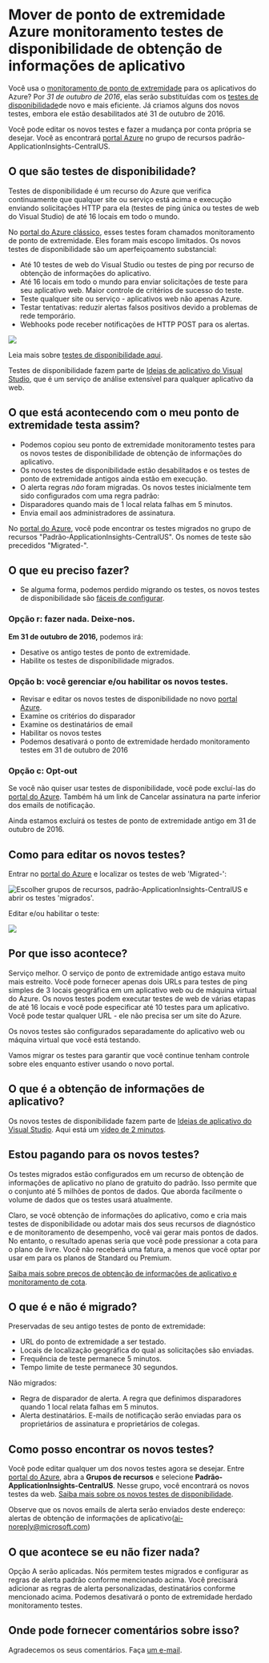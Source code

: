 <properties 
    pageTitle="Migrar o ponto de extremidade do Azure para testes de disponibilidade de obtenção de informações de aplicativo" 
    description="Migrando clássicos testes de monitoramento de ponto de extremidade do Azure para obtenção de informações de aplicativo testes de disponibilidade por 31 de outubro de 2016."
    services="application-insights" 
    documentationCenter=""
    authors="soubhagyadash" 
    manager="douge"/>

<tags 
    ms.service="application-insights" 
    ms.workload="tbd" 
    ms.tgt_pltfrm="ibiza" 
    ms.devlang="na" 
    ms.topic="article" 
    ms.date="07/25/2016" 
    ms.author="awills"/>
 
# <a name="moving-from-azure-endpoint-monitoring-to-application-insights-availability-tests"></a>Mover de ponto de extremidade Azure monitoramento testes de disponibilidade de obtenção de informações de aplicativo

Você usa o [monitoramento de ponto de extremidade](https://blogs.msdn.microsoft.com/mast/2013/03/03/windows-azure-portal-update-configure-web-endpoint-status-monitoring-preview/) para os aplicativos do Azure? Por *31 de outubro de 2016*, elas serão substituídas com os [testes de disponibilidade](app-insights-monitor-web-app-availability.md)de novo e mais eficiente. Já criamos alguns dos novos testes, embora ele estão desabilitados até 31 de outubro de 2016. 

Você pode editar os novos testes e fazer a mudança por conta própria se desejar. Você as encontrará [portal Azure](https://portal.azure.com) no grupo de recursos padrão-ApplicationInsights-CentralUS.


## <a name="what-are-availability-tests"></a>O que são testes de disponibilidade?

Testes de disponibilidade é um recurso do Azure que verifica continuamente que qualquer site ou serviço está acima e execução enviando solicitações HTTP para ela (testes de ping única ou testes de web do Visual Studio) de até 16 locais em todo o mundo. 

No [portal do Azure clássico](https://manage.windowsazure.com), esses testes foram chamados monitoramento de ponto de extremidade. Eles foram mais escopo limitados. Os novos testes de disponibilidade são um aperfeiçoamento substancial:

* Até 10 testes de web do Visual Studio ou testes de ping por recurso de obtenção de informações do aplicativo. 
* Até 16 locais em todo o mundo para enviar solicitações de teste para seu aplicativo web. Maior controle de critérios de sucesso do teste. 
* Teste qualquer site ou serviço - aplicativos web não apenas Azure.
* Testar tentativas: reduzir alertas falsos positivos devido a problemas de rede temporário. 
* Webhooks pode receber notificações de HTTP POST para os alertas.

![](./media/app-insights-migrate-azure-endpoint-tests/16-1test.png)

Leia mais sobre [testes de disponibilidade aqui](app-insights-monitor-web-app-availability.md).

Testes de disponibilidade fazem parte de [Ideias de aplicativo do Visual Studio](app-insights-overview.md), que é um serviço de análise extensível para qualquer aplicativo da web.



## <a name="so-whats-happening-to-my-endpoint-tests"></a>O que está acontecendo com o meu ponto de extremidade testa assim?

* Podemos copiou seu ponto de extremidade monitoramento testes para os novos testes de disponibilidade de obtenção de informações do aplicativo.
* Os novos testes de disponibilidade estão desabilitados e os testes de ponto de extremidade antigos ainda estão em execução.
* O alerta regras *não* foram migradas. Os novos testes inicialmente tem sido configurados com uma regra padrão:
 * Disparadores quando mais de 1 local relata falhas em 5 minutos.
 * Envia email aos administradores de assinatura.

No [portal do Azure](https://portal.azure.com), você pode encontrar os testes migrados no grupo de recursos "Padrão-ApplicationInsights-CentralUS". Os nomes de teste são precedidos "Migrated-". 

## <a name="what-do-i-need-to-do"></a>O que eu preciso fazer?

* Se alguma forma, podemos perdido migrando os testes, os novos testes de disponibilidade são [fáceis de configurar](app-insights-monitor-web-app-availability.md).

### <a name="option-a-do-nothing-leave-it-to-us"></a>Opção r: fazer nada. Deixe-nos.

**Em 31 de outubro de 2016,** podemos irá:

* Desative os antigo testes de ponto de extremidade.
* Habilite os testes de disponibilidade migrados.

### <a name="option-b-you-manage-andor-enable-the-new-tests"></a>Opção b: você gerenciar e/ou habilitar os novos testes.

* Revisar e editar os novos testes de disponibilidade no novo [portal Azure](https://portal.azure.com). 
 * Examine os critérios do disparador
 * Examine os destinatários de email
* Habilitar os novos testes
* Podemos desativará o ponto de extremidade herdado monitoramento testes em 31 de outubro de 2016 


### <a name="option-c-opt-out"></a>Opção c: Opt-out

Se você não quiser usar testes de disponibilidade, você pode excluí-las do [portal do Azure](https://portal.azure.com). Também há um link de Cancelar assinatura na parte inferior dos emails de notificação.

Ainda estamos excluirá os testes de ponto de extremidade antigo em 31 de outubro de 2016. 

## <a name="how-do-i-edit-the-new-tests"></a>Como para editar os novos testes?

Entrar no [portal do Azure](https://portal.azure.com) e localizar os testes de web 'Migrated-': 

![Escolher grupos de recursos, padrão-ApplicationInsights-CentralUS e abrir os testes 'migrados'.](./media/app-insights-migrate-azure-endpoint-tests/20.png)

Editar e/ou habilitar o teste:

![](./media/app-insights-migrate-azure-endpoint-tests/21.png)


## <a name="why-is-this-happening"></a>Por que isso acontece?

Serviço melhor. O serviço de ponto de extremidade antigo estava muito mais estreito. Você pode fornecer apenas dois URLs para testes de ping simples de 3 locais geográfica em um aplicativo web ou de máquina virtual do Azure. Os novos testes podem executar testes de web de várias etapas de até 16 locais e você pode especificar até 10 testes para um aplicativo. Você pode testar qualquer URL - ele não precisa ser um site do Azure.

Os novos testes são configurados separadamente do aplicativo web ou máquina virtual que você está testando. 

Vamos migrar os testes para garantir que você continue tenham controle sobre eles enquanto estiver usando o novo portal. 

## <a name="what-is-application-insights"></a>O que é a obtenção de informações de aplicativo?

Os novos testes de disponibilidade fazem parte de [Ideias de aplicativo do Visual Studio](app-insights-overview.md). Aqui está um [vídeo de 2 minutos](http://go.microsoft.com/fwlink/?LinkID=733921).

## <a name="am-i-paying-for-the-new-tests"></a>Estou pagando para os novos testes?

Os testes migrados estão configurados em um recurso de obtenção de informações de aplicativo no plano de gratuito do padrão. Isso permite que o conjunto até 5 milhões de pontos de dados. Que aborda facilmente o volume de dados que os testes usará atualmente. 

Claro, se você obtenção de informações do aplicativo, como e cria mais testes de disponibilidade ou adotar mais dos seus recursos de diagnóstico e de monitoramento de desempenho, você vai gerar mais pontos de dados.  No entanto, o resultado apenas seria que você pode pressionar a cota para o plano de livre. Você não receberá uma fatura, a menos que você optar por usar em para os planos de Standard ou Premium. 

[Saiba mais sobre preços de obtenção de informações de aplicativo e monitoramento de cota](app-insights-pricing.md). 

## <a name="what-is-and-isnt-migrated"></a>O que é e não é migrado?

Preservadas de seu antigo testes de ponto de extremidade:

* URL do ponto de extremidade a ser testado.
* Locais de localização geográfica do qual as solicitações são enviadas.
* Frequência de teste permanece 5 minutos.
* Tempo limite de teste permanece 30 segundos. 

Não migrados:

* Regra de disparador de alerta. A regra que definimos disparadores quando 1 local relata falhas em 5 minutos.
* Alerta destinatários. E-mails de notificação serão enviadas para os proprietários de assinatura e proprietários de colegas. 

## <a name="how-do-i-find-the-new-tests"></a>Como posso encontrar os novos testes?

Você pode editar qualquer um dos novos testes agora se desejar. Entre [portal do Azure](https://portal.azure.com), abra a **Grupos de recursos** e selecione **Padrão-ApplicationInsights-CentralUS**. Nesse grupo, você encontrará os novos testes da web. [Saiba mais sobre os novos testes de disponibilidade](app-insights-monitor-web-app-availability.md).

Observe que os novos emails de alerta serão enviados deste endereço: alertas de obtenção de informações de aplicativo(ai-noreply@microsoft.com)

## <a name="what-happens-if-i-do-nothing"></a>O que acontece se eu não fizer nada?

Opção A serão aplicadas. Nós permitem testes migrados e configurar as regras de alerta padrão conforme mencionado acima. Você precisará adicionar as regras de alerta personalizadas, destinatários conforme mencionado acima. Podemos desativará o ponto de extremidade herdado monitoramento testes. 

## <a name="where-can-i-provide-feedback-on-this"></a>Onde pode fornecer comentários sobre isso? 

Agradecemos os seus comentários. Faça [um e-mail](mailto:vsai@microsoft.com). 


